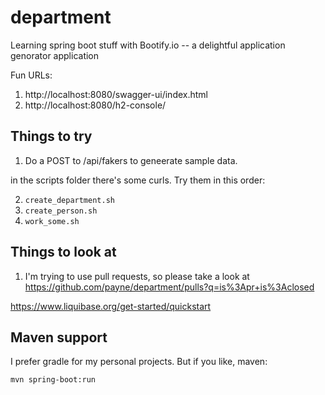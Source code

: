 # department

Learning spring boot stuff with Bootify.io -- a delightful application genorator application

Fun URLs: 

1. http://localhost:8080/swagger-ui/index.html
2. http://localhost:8080/h2-console/


## Things to try

1. Do a POST to /api/fakers to geneerate sample data.

in the scripts folder there's some curls.  Try them in this order:

2. `create_department.sh`
3. `create_person.sh`
4. `work_some.sh`

## Things to look at
1. I'm trying to use pull requests, so please take a look at https://github.com/payne/department/pulls?q=is%3Apr+is%3Aclosed



https://www.liquibase.org/get-started/quickstart

## Maven support

I prefer gradle for my personal projects.  But if you like, maven:

```
mvn spring-boot:run
```
